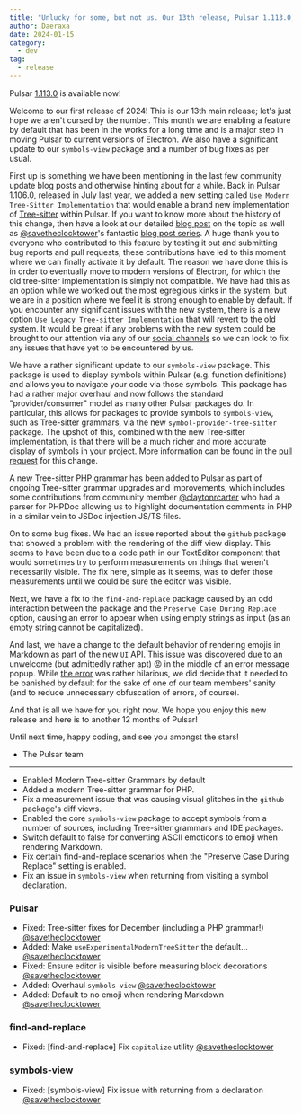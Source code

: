 ```yaml
---
title: "Unlucky for some, but not us. Our 13th release, Pulsar 1.113.0, is available now!"
author: Daeraxa
date: 2024-01-15
category:
  - dev
tag:
  - release
---
```


Pulsar [1.113.0](https://github.com/pulsar-edit/pulsar/releases/tag/v1.113.0) is available now!

<!-- more -->

Welcome to our first release of 2024! This is our 13th main release; let's just hope we aren't cursed by the number. This month we are enabling a feature by default that has been in the works for a long time and is a major step in moving Pulsar to current versions of Electron. We also have a significant update to our `symbols-view` package and a number of bug fixes as per usual.

First up is something we have been mentioning in the last few community update blog posts and otherwise hinting about for a while. Back in Pulsar 1.106.0, released in July last year, we added a new setting called `Use Modern Tree-Sitter Implementation` that would enable a brand new implementation of [Tree-sitter](https://tree-sitter.github.io/tree-sitter/) within Pulsar. If you want to know more about the history of this change, then have a look at our detailed [blog post](https://pulsar-edit.dev/blog/20230601-Daeraxa-JuneUpdate.html#tree-sitter-updates-are-live) on the topic as well as [@savetheclocktower](https://github.com/savetheclocktower)'s fantastic [blog post series](https://pulsar-edit.dev/tag/tree-sitter/). A huge thank you to everyone who contributed to this feature by testing it out and submitting bug reports and pull requests, these contributions have led to this moment where we can finally activate it by default. The reason we have done this is in order to eventually move to modern versions of Electron, for which the old tree-sitter implementation is simply not compatible. We have had this as an option while we worked out the most egregious kinks in the system, but we are in a position where we feel it is strong enough to enable by default. If you encounter any significant issues with the new system, there is a new option `Use Legacy Tree-sitter Implementation` that will revert to the old system. It would be great if any problems with the new system could be brought to our attention via any of our [social channels](https://pulsar-edit.dev/community.html) so we can look to fix any issues that have yet to be encountered by us.

We have a rather significant update to our `symbols-view` package. This package is used to display symbols within Pulsar (e.g. function definitions) and allows you to navigate your code via those symbols. This package has had a rather major overhaul and now follows the standard "provider/consumer" model as many other Pulsar packages do. In particular, this allows for packages to provide symbols to `symbols-view`, such as Tree-sitter grammars, via the new `symbol-provider-tree-sitter` package. The upshot of this, combined with the new Tree-sitter implementation, is that there will be a much richer and more accurate display of symbols in your project. More information can be found in the [pull request](https://github.com/pulsar-edit/pulsar/pull/829) for this change.

A new Tree-sitter PHP grammar has been added to Pulsar as part of ongoing Tree-sitter grammar upgrades and improvements, which includes some contributions from community member [@claytonrcarter](https://github.com/claytonrcarter) who had a parser for PHPDoc allowing us to highlight documentation comments in PHP in a similar vein to JSDoc injection JS/TS files.

On to some bug fixes. We had an issue reported about the `github` package that showed a problem with the rendering of the diff view display. This seems to have been due to a code path in our TextEditor component that would sometimes try to perform measurements on things that weren't necessarily visible. The fix here, simple as it seems, was to defer those measurements until we could be sure the editor was visible.

Next, we have a fix to the `find-and-replace` package caused by an odd interaction between the package and the `Preserve Case During Replace` option, causing an error to appear when using empty strings as input (as an empty string cannot be capitalized).

And last, we have a change to the default behavior of rendering emojis in Markdown as part of the new `UI` API. This issue was discovered due to an unwelcome (but admittedly rather apt) 😡 in the middle of an error message popup. While [the error](https://github.com/pulsar-edit/pulsar/pull/850) was rather hilarious, we did decide that it needed to be banished by default for the sake of one of our team members' sanity (and to reduce unnecessary obfuscation of errors, of course).

And that is all we have for you right now. We hope you enjoy this new release and here is to another 12 months of Pulsar!

Until next time, happy coding, and see you amongst the stars!

- The Pulsar team

---

- Enabled Modern Tree-sitter Grammars by default
- Added a modern Tree-sitter grammar for PHP.
- Fix a measurement issue that was causing visual glitches in the `github` package's diff views.
- Enabled the core `symbols-view` package to accept symbols from a number of sources, including Tree-sitter grammars and IDE packages.
- Switch default to false for converting ASCII emoticons to emoji when rendering Markdown.
- Fix certain find-and-replace scenarios when the "Preserve Case During Replace" setting is enabled.
- Fix an issue in `symbols-view` when returning from visiting a symbol declaration.

### Pulsar

- Fixed: Tree-sitter fixes for December (including a PHP grammar!) [@savetheclocktower](https://github.com/pulsar-edit/pulsar/pull/852)
- Added: Make `useExperimentalModernTreeSitter` the default... [@savetheclocktower](https://github.com/pulsar-edit/pulsar/pull/855)
- Fixed: Ensure editor is visible before measuring block decorations [@savetheclocktower](https://github.com/pulsar-edit/pulsar/pull/854)
- Added: Overhaul `symbols-view` [@savetheclocktower](https://github.com/pulsar-edit/pulsar/pull/829)
- Added: Default to no emoji when rendering Markdown [@savetheclocktower](https://github.com/pulsar-edit/pulsar/pull/850)

### find-and-replace

- Fixed: \[find-and-replace\] Fix `capitalize` utility [@savetheclocktower](https://github.com/pulsar-edit/pulsar/pull/849)

### symbols-view

- Fixed: \[symbols-view\] Fix issue with returning from a declaration [@savetheclocktower](https://github.com/pulsar-edit/pulsar/pull/864)
